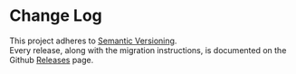 # Change Log

This project adheres to [Semantic Versioning](http://semver.org/).  
Every release, along with the migration instructions, is documented on the Github [Releases](https://github.com/xabikos/vscode-jasmine/releases) page.
